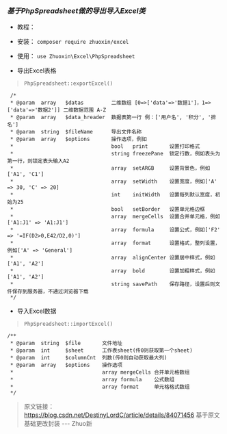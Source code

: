 ### _基于PhpSpreadsheet做的导出导入Excel类_

- 教程：

- 安装：
``composer require zhuoxin/excel``
- 使用：
``use Zhuoxin\Excel\PhpSpreadsheet``

- 导出Excel表格
>``PhpSpreadsheet::exportExcel()``

     /*
     * @param  array   $datas         二维数组 [0=>['data'=>'数据1']，1=>['data'=>'数据2']] 二维数据范围 A-Z
     * @param  array   $data_hreader  数据表第一行 例：['用户名', '积分', '排名']
     * @param  string  $fileName      导出文件名称
     * @param  array   $options       操作选项，例如
     *                                bool   print       设置打印格式
     *                                string freezePane  锁定行数，例如表头为第一行，则锁定表头输入A2
     *                                array  setARGB     设置背景色，例如['A1', 'C1']
     *                                array  setWidth    设置宽度，例如['A' => 30, 'C' => 20]
     *                                int    initWidth   设置每列默认宽度，初始为25
     *                                bool   setBorder   设置单元格边框
     *                                array  mergeCells  设置合并单元格，例如['A1:J1' => 'A1:J1']
     *                                array  formula     设置公式，例如['F2' => '=IF(D2>0,E42/D2,0)']
     *                                array  format      设置格式，整列设置，例如['A' => 'General']
     *                                array  alignCenter 设置居中样式，例如['A1', 'A2']
     *                                array  bold        设置加粗样式，例如['A1', 'A2']
     *                                string savePath    保存路径，设置后则文件保存到服务器，不通过浏览器下载
     */

- 导入Excel数据
> ``PhpSpreadsheet::importExcel()``

    /**
     * @param  string  $file       文件地址
     * @param  int     $sheet      工作表sheet(传0则获取第一个sheet)
     * @param  int     $columnCnt  列数(传0则自动获取最大列)
     * @param  array   $options    操作选项
     *                             array mergeCells 合并单元格数组
     *                             array formula    公式数组
     *                             array format     单元格格式数组
     */
     
> 原文链接：https://blog.csdn.net/DestinyLordC/article/details/84071456
  基于原文基础更改封装 --- Zhuo新